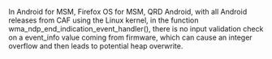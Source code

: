 In Android for MSM, Firefox OS for MSM, QRD Android, with all Android releases from CAF using the Linux kernel, in the function wma_ndp_end_indication_event_handler(), there is no input validation check on a event_info value coming from firmware, which can cause an integer overflow and then leads to potential heap overwrite.